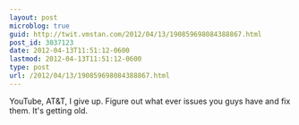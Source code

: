 ```yaml
---
layout: post
microblog: true
guid: http://twit.vmstan.com/2012/04/13/190859698084388867.html
post_id: 3037123
date: 2012-04-13T11:51:12-0600
lastmod: 2012-04-13T11:51:12-0600
type: post
url: /2012/04/13/190859698084388867.html
---
```

YouTube, AT&T, I give up. Figure out what ever issues you guys have and fix them. It's getting old.
